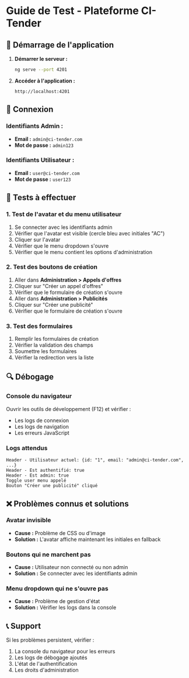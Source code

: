 # Guide de Test - Plateforme CI-Tender

## 🚀 Démarrage de l'application

1. **Démarrer le serveur :**
   ```bash
   ng serve --port 4201
   ```

2. **Accéder à l'application :**
   ```
   http://localhost:4201
   ```

## 🔐 Connexion

### Identifiants Admin :
- **Email :** `admin@ci-tender.com`
- **Mot de passe :** `admin123`

### Identifiants Utilisateur :
- **Email :** `user@ci-tender.com`
- **Mot de passe :** `user123`

## 🧪 Tests à effectuer

### 1. Test de l'avatar et du menu utilisateur
1. Se connecter avec les identifiants admin
2. Vérifier que l'avatar est visible (cercle bleu avec initiales "AC")
3. Cliquer sur l'avatar
4. Vérifier que le menu dropdown s'ouvre
5. Vérifier que le menu contient les options d'administration

### 2. Test des boutons de création
1. Aller dans **Administration > Appels d'offres**
2. Cliquer sur "Créer un appel d'offres"
3. Vérifier que le formulaire de création s'ouvre
4. Aller dans **Administration > Publicités**
5. Cliquer sur "Créer une publicité"
6. Vérifier que le formulaire de création s'ouvre

### 3. Test des formulaires
1. Remplir les formulaires de création
2. Vérifier la validation des champs
3. Soumettre les formulaires
4. Vérifier la redirection vers la liste

## 🔍 Débogage

### Console du navigateur
Ouvrir les outils de développement (F12) et vérifier :
- Les logs de connexion
- Les logs de navigation
- Les erreurs JavaScript

### Logs attendus
```
Header - Utilisateur actuel: {id: "1", email: "admin@ci-tender.com", ...}
Header - Est authentifié: true
Header - Est admin: true
Toggle user menu appelé
Bouton "Créer une publicité" cliqué
```

## ❌ Problèmes connus et solutions

### Avatar invisible
- **Cause :** Problème de CSS ou d'image
- **Solution :** L'avatar affiche maintenant les initiales en fallback

### Boutons qui ne marchent pas
- **Cause :** Utilisateur non connecté ou non admin
- **Solution :** Se connecter avec les identifiants admin

### Menu dropdown qui ne s'ouvre pas
- **Cause :** Problème de gestion d'état
- **Solution :** Vérifier les logs dans la console

## 📞 Support

Si les problèmes persistent, vérifier :
1. La console du navigateur pour les erreurs
2. Les logs de débogage ajoutés
3. L'état de l'authentification
4. Les droits d'administration 